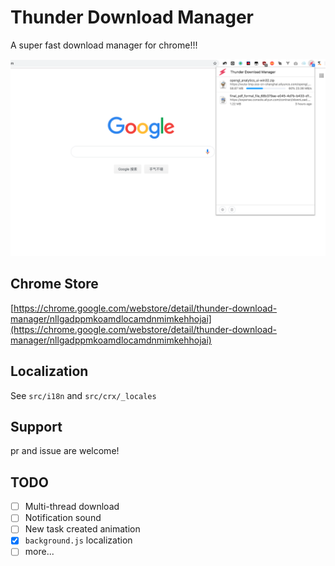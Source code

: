 # Thunder Download Manager

A super fast download manager for chrome!!!

![preview.png](preview.png)

## Chrome Store
[https://chrome.google.com/webstore/detail/thunder-download-manager/nllgadppmkoamdlocamdnmimkehhojai](https://chrome.google.com/webstore/detail/thunder-download-manager/nllgadppmkoamdlocamdnmimkehhojai)

## Localization

See `src/i18n` and `src/crx/_locales`

## Support

pr and issue are welcome!

## TODO

- [ ] Multi-thread download
- [ ] Notification sound
- [ ] New task created animation 
- [x] `background.js` localization
- [ ] more...